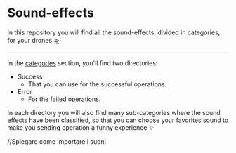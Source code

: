 # Sound-effects

In this repository you will find all the sound-effects, divided in categories, for your drones :flying_saucer:

---

In the [categories](https://github.com/Rust-In-Peace-AP/sound-effects/tree/main/categories) section, you'll find two directories:

- Success
  - That you can use for the successful operations.
- Error
  - For the failed operations.

In each directory you will also find many sub-categories where the sound effects have
been classified, so that you can choose your favorites sound to make you sending operation a funny experience :sparkles:

//Spiegare come importare i suoni
